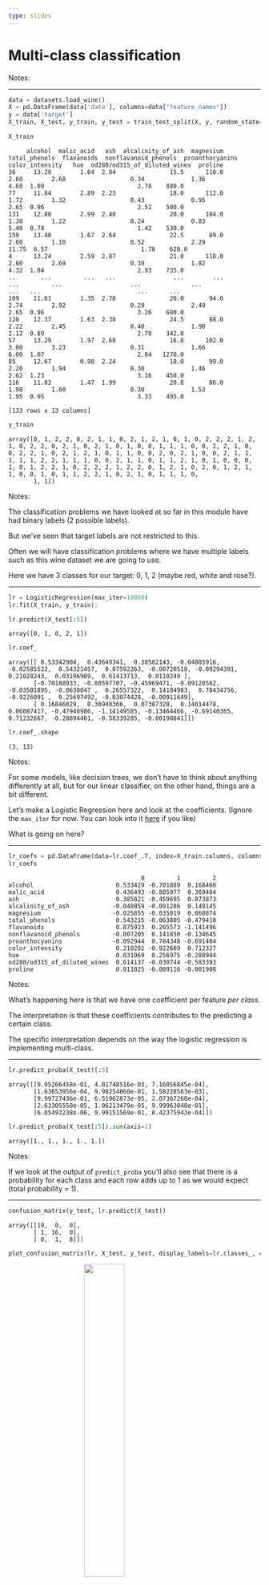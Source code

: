 ```yaml
---
type: slides
---
```


# Multi-class classification

Notes: <br>

---

``` python
data = datasets.load_wine()
X = pd.DataFrame(data['data'], columns=data["feature_names"])
y = data['target']
X_train, X_test, y_train, y_test = train_test_split(X, y, random_state=2021)
```

``` python
X_train
```

```out
     alcohol  malic_acid   ash  alcalinity_of_ash  magnesium  total_phenols  flavanoids  nonflavanoid_phenols  proanthocyanins  color_intensity   hue  od280/od315_of_diluted_wines  proline
36     13.28        1.64  2.84               15.5      110.0           2.60        2.68                  0.34             1.36             4.60  1.09                          2.78    880.0
77     11.84        2.89  2.23               18.0      112.0           1.72        1.32                  0.43             0.95             2.65  0.96                          2.52    500.0
131    12.88        2.99  2.40               20.0      104.0           1.30        1.22                  0.24             0.83             5.40  0.74                          1.42    530.0
159    13.48        1.67  2.64               22.5       89.0           2.60        1.10                  0.52             2.29            11.75  0.57                          1.78    620.0
4      13.24        2.59  2.87               21.0      118.0           2.80        2.69                  0.39             1.82             4.32  1.04                          2.93    735.0
..       ...         ...   ...                ...        ...            ...         ...                   ...              ...              ...   ...                           ...      ...
109    11.61        1.35  2.70               20.0       94.0           2.74        2.92                  0.29             2.49             2.65  0.96                          3.26    680.0
128    12.37        1.63  2.30               24.5       88.0           2.22        2.45                  0.40             1.90             2.12  0.89                          2.78    342.0
57     13.29        1.97  2.68               16.8      102.0           3.00        3.23                  0.31             1.66             6.00  1.07                          2.84   1270.0
85     12.67        0.98  2.24               18.0       99.0           2.20        1.94                  0.30             1.46             2.62  1.23                          3.16    450.0
116    11.82        1.47  1.99               20.8       86.0           1.98        1.60                  0.30             1.53             1.95  0.95                          3.33    495.0

[133 rows x 13 columns]
```

``` python
y_train
```

```out
array([0, 1, 2, 2, 0, 2, 1, 1, 0, 2, 1, 2, 1, 0, 1, 0, 2, 2, 2, 1, 2, 1, 0, 2, 2, 0, 2, 1, 0, 2, 1, 0, 1, 0, 0, 1, 1, 1, 0, 0, 2, 2, 1, 0, 0, 2, 2, 1, 0, 2, 1, 2, 1, 0, 1, 1, 0, 0, 2, 0, 2, 1, 0, 0, 2, 1, 1, 1, 1, 1, 2, 2, 1, 1, 1, 0, 0, 2, 1, 1, 0, 1, 1, 2, 1, 0, 1, 0, 0, 0, 1, 0, 1, 2, 2, 1, 0, 2, 2, 2, 1, 2, 2, 0, 1, 2, 1, 0, 2, 0, 1, 2, 1, 1, 0, 0, 1, 0, 1, 1, 2, 2, 1, 0, 2, 1, 0, 1, 1, 1, 0,
       1, 1])
```

Notes:

The classification problems we have looked at so far in this module have
had binary labels (2 possible labels).

But we’ve seen that target labels are not restricted to this.

Often we will have classification problems where we have multiple labels
such as this wine dataset we are going to use.

Here we have 3 classes for our target: 0, 1, 2 (maybe red, white and
rose?).

---

``` python
lr = LogisticRegression(max_iter=10000)
lr.fit(X_train, y_train);
```

``` python
lr.predict(X_test[:5])
```

```out
array([0, 1, 0, 2, 1])
```

``` python
lr.coef_
```

```out
array([[ 0.53342904,  0.43649341,  0.38582143, -0.04885916, -0.02585522,  0.54321457,  0.87592263, -0.00720518, -0.09294391,  0.21028243,  0.03196909,  0.61413713,  0.0110249 ],
       [-0.70188933, -0.80597707, -0.45969471, -0.09128562, -0.03501895, -0.0638047 ,  0.26557322,  0.14184983,  0.78434756, -0.9226091 ,  0.25697492, -0.03074428, -0.00911649],
       [ 0.16846029,  0.36948366,  0.07387328,  0.14014478,  0.06087417, -0.47940986, -1.14149585, -0.13464466, -0.69140365,  0.71232667, -0.28894401, -0.58339285, -0.00190841]])
```

``` python
lr.coef_.shape
```

```out
(3, 13)
```

Notes:

For some models, like decision trees, we don’t have to think about
anything differently at all, but for our linear classifier, on the other
hand, things are a bit different.

Let’s make a Logistic Regression here and look at the coefficients.
(Ignore the `max_iter` for now. You can look into it
<a href="https://medium.com/analytics-vidhya/a-complete-understanding-of-how-the-logistic-regression-can-perform-classification-a8e951d31c76" target="_blank">here</a>
if you like)

What is going on here?

---

``` python
lr_coefs = pd.DataFrame(data=lr.coef_.T, index=X_train.columns, columns=lr.classes_)
lr_coefs
```

```out
                                     0         1         2
alcohol                       0.533429 -0.701889  0.168460
malic_acid                    0.436493 -0.805977  0.369484
ash                           0.385821 -0.459695  0.073873
alcalinity_of_ash            -0.048859 -0.091286  0.140145
magnesium                    -0.025855 -0.035019  0.060874
total_phenols                 0.543215 -0.063805 -0.479410
flavanoids                    0.875923  0.265573 -1.141496
nonflavanoid_phenols         -0.007205  0.141850 -0.134645
proanthocyanins              -0.092944  0.784348 -0.691404
color_intensity               0.210282 -0.922609  0.712327
hue                           0.031969  0.256975 -0.288944
od280/od315_of_diluted_wines  0.614137 -0.030744 -0.583393
proline                       0.011025 -0.009116 -0.001908
```

Notes:

What’s happening here is that we have one coefficient per feature *per
class*.

The interpretation is that these coefficients contributes to the
predicting a certain class.

The specific interpretation depends on the way the logistic regression
is implementing multi-class.

---

``` python
lr.predict_proba(X_test)[:5]
```

```out
array([[9.95266458e-01, 4.01748516e-03, 7.16056845e-04],
       [1.63653956e-04, 9.98254060e-01, 1.58228563e-03],
       [9.99727436e-01, 6.51962873e-05, 2.07367268e-04],
       [2.63305550e-05, 1.06213479e-05, 9.99963048e-01],
       [6.05493238e-06, 9.99151569e-01, 8.42375943e-04]])
```

``` python
lr.predict_proba(X_test[:5]).sum(axis=1)
```

```out
array([1., 1., 1., 1., 1.])
```

Notes:

If we look at the output of `predict_proba` you’ll also see that there
is a probability for each class and each row adds up to 1 as we would
expect (total probability = 1).

---

``` python
confusion_matrix(y_test, lr.predict(X_test))
```

```out
array([[19,  0,  0],
       [ 1, 16,  0],
       [ 0,  1,  8]])
```

``` python
plot_confusion_matrix(lr, X_test, y_test, display_labels=lr.classes_, cmap='Blues', values_format='d');
```

<img src="/module8/module8_17/unnamed-chunk-13-1.png" width="40%" style="display: block; margin: auto;" />

Note: As we saw in Module 7, we can still create confusion matrices but
now they are greater than a 2 X 2 grid.

We have 3 classes for this data, so our confusion matrix is 3 X 3.

---

``` python
print(classification_report(y_test, lr.predict(X_test)))
```

```out
              precision    recall  f1-score   support

           0       0.95      1.00      0.97        19
           1       0.94      0.94      0.94        17
           2       1.00      0.89      0.94         9

    accuracy                           0.96        45
   macro avg       0.96      0.94      0.95        45
weighted avg       0.96      0.96      0.96        45
```

Notes:

Precision, recall, etc. don’t apply directly but like we said before, if
we pick one of the classes as positive, and consider the rest to be
negative, then we can.

---

``` python
x_train_2d = X_train[['alcohol', 'malic_acid']]
x_train_2d.head(3)
```

```out
     alcohol  malic_acid
36     13.28        1.64
77     11.84        2.89
131    12.88        2.99
```

<img src="/module8/module8_17/unnamed-chunk-16-1.png" width="48%" style="display: block; margin: auto;" />

Notes:

We can also make plots shoulding the decision boundaries, but this time,
it will show more classes.

For us to be able to plot this we need to select 2 features so we are
picking `alcohol` and `malic_acid`.

In this plot, the colours are inconsistent with the shapes. - The red
triangles correspond to the light blue predictions. - The black X’s
correspond to the red predictions/ - The blue circles (correctly)
correspond to the blue circles.

---

<br> <br>

<img src="/module8/module8_17/unnamed-chunk-17-1.png" width="100%" style="display: block; margin: auto;" />

Notes:

We can plot multi-class problems with other classifiers too.

Here we can see the boundaries of the decision tree classifier as well
as SVM with an RBF kernel.

---

# Let’s apply what we learned\!

Notes: <br>
